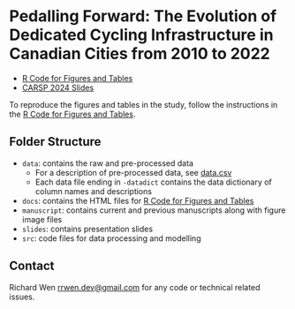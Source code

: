 # Pedalling Forward: The Evolution of Dedicated Cycling Infrastructure in Canadian Cities from 2010 to 2022

* [R Code for Figures and Tables](https://rrwen.github.io/recovr-infracycle/)
* [CARSP 2024 Slides](https://github.com/rrwen/recovr-infracycle/blob/main/slides/wen-etal-2024-carsp-infracycle.pptx)

To reproduce the figures and tables in the study, follow the instructions in the [R Code for Figures and Tables](https://rrwen.github.io/recovr-infracycle/).

## Folder Structure

* `data`: contains the raw and pre-processed data
	* For a description of pre-processed data, see [data.csv](data/data.csv)
	* Each data file ending in `-datadict` contains the data dictionary of column names and descriptions
* `docs`: contains the HTML files for [R Code for Figures and Tables](https://rrwen.github.io/recovr-infracycle/)
* `manuscript`: contains current and previous manuscripts along with figure image files
* `slides`: contains presentation slides
* `src`: code files for data processing and modelling

## Contact

Richard Wen <rrwen.dev@gmail.com> for any code or technical related issues.
